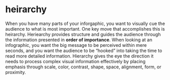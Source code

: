 # heirarchy

When you have many parts of your inforgaphic, you want to visually cue the audience to what is most important. One key move that accomplishes this is heirarchy. Heriearchy provides structure and guides the audience through the information presented in **order of importance**. When looking at an infographic, you want the big message to be perceived within mere seconds, and you want the audience to be “hooked” into taking the time to read more detailed information. Hierarchy gives the eye the direction it needs to process complex visual information effectively by placing emphasis through scale, color, contrast, shape, space, alignment, form, or proximity.
